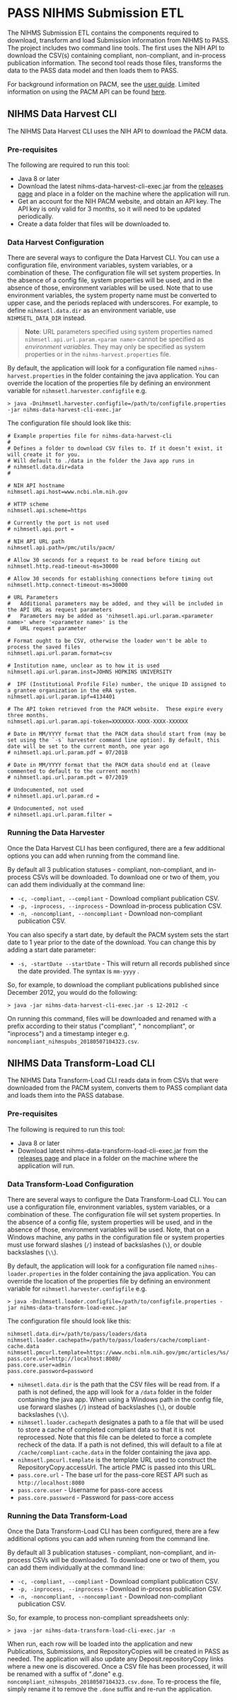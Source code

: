 # PASS NIHMS Submission ETL

The NIHMS Submission ETL contains the components required to download, transform and load Submission information from
NIHMS to PASS. The project includes two command line tools. The first uses the NIH API to download the CSV(s) containing
compliant, non-compliant, and in-process publication information. The second tool reads those files, transforms the data
to the PASS data model and then loads them to PASS.

For background information on PACM, see
the [user guide](https://www.ncbi.nlm.nih.gov/pmc/utils/pacm/static/pacm-user-guide.pdf). Limited information on using
the PACM API can be
found [here](https://www.nlm.nih.gov/pubs/techbull/mj19/brief/mj19_api_public_access_compliance.html).

## NIHMS Data Harvest CLI

The NIHMS Data Harvest CLI uses the NIH API to download the PACM data.

### Pre-requisites

The following are required to run this tool:

* Java 8 or later
* Download the latest nihms-data-harvest-cli-exec.jar from
  the [releases page](https://github.com/OA-PASS/nihms-submission-etl/releases) and place in a folder on the machine
  where the application will run.
* Get an account for the NIH PACM website, and obtain an API key. The API key is only valid for 3 months, so it will 
  need to be updated periodically.
* Create a data folder that files will be downloaded to.

### Data Harvest Configuration

There are several ways to configure the Data Harvest CLI. You can use a configuration file, environment variables,
system variables, or a combination of these. The configuration file will set system properties. In the absence of a
config file, system properties will be used, and in the absence of those, environment variables will be used. Note that
to use environment variables, the system property name must be converted to upper case, and the periods replaced with
underscores. For example, to define `nihmsetl.data.dir` as an environment variable, use `NIHMSETL_DATA_DIR` instead.

> **Note**: URL parameters specified using system properties named `nihmsetl.api.url.param.<param name>` cannot be specified as _environment variables_. They may only be specified as system properties or in the `nihms-harvest.properties` file.

By default, the application will look for a configuration file named `nihms-harvest.properties` in the folder containing
the java application. You can override the location of the properties file by defining an environment variable
for `nihmsetl.harvester.configfile` e.g.

```
> java -Dnihmsetl.harvester.configfile=/path/to/configfile.properties -jar nihms-data-harvest-cli-exec.jar
```

The configuration file should look like this:

```properties
# Example properties file for nihms-data-harvest-cli
#
# Defines a folder to download CSV files to. If it doesn’t exist, it will create it for you.
# Will default to ./data in the folder the Java app runs in
# nihmsetl.data.dir=data
#

# NIH API hostname
nihmsetl.api.host=www.ncbi.nlm.nih.gov

# HTTP scheme
nihmsetl.api.scheme=https

# Currently the port is not used
# nihmsetl.api.port = 

# NIH API URL path
nihmsetl.api.path=/pmc/utils/pacm/

# Allow 30 seconds for a request to be read before timing out
nihmsetl.http.read-timeout-ms=30000

# Allow 30 seconds for establishing connections before timing out
nihmsetl.http.connect-timeout-ms=30000

# URL Parameters
#   Additional parameters may be added, and they will be included in the API URL as request parameters
#   Parameters may be added as 'nihmsetl.api.url.param.<parameter name>' where '<parameter name>' is the
#   URL request parameter

# Format ought to be CSV, otherwise the loader won't be able to process the saved files
nihmsetl.api.url.param.format=csv

# Institution name, unclear as to how it is used
nihmsetl.api.url.param.inst=JOHNS HOPKINS UNIVERSITY

#  IPF (Institutional Profile File) number, the unique ID assigned to a grantee organization in the eRA system. 
nihmsetl.api.url.param.ipf=4134401

# The API token retrieved from the PACM website.  These expire every three months.
nihmsetl.api.url.param.api-token=XXXXXXX-XXXX-XXXX-XXXXXX

# Date in MM/YYYY format that the PACM data should start from (may be set using the `-s` harvester command line option). By default, this date will be set to the current month, one year ago 
# nihmsetl.api.url.param.pdf = 07/2018

# Date in MM/YYYY format that the PACM data should end at (leave commented to default to the current month)
# nihmsetl.api.url.param.pdt = 07/2019

# Undocumented, not used
# nihmsetl.api.url.param.rd =

# Undocumented, not used
# nihmsetl.api.url.param.filter =
```

### Running the Data Harvester

Once the Data Harvest CLI has been configured, there are a few additional options you can add when running from the
command line.

By default all 3 publication statuses - compliant, non-compliant, and in-process CSVs will be downloaded. To download
one or two of them, you can add them individually at the command line:

* `-c, -compliant, --compliant` - Download compliant publication CSV.
* `-p, -inprocess, --inprocess` - Download in-process publication CSV.
* `-n, -noncompliant, --noncompliant` - Download non-compliant publication CSV.

You can also specify a start date, by default the PACM system sets the start date to 1 year prior to the date of the
download. You can change this by adding a start date parameter:

* `-s, -startDate --startDate` - This will return all records published since the date provided. The syntax is `mm-yyyy`
  .

So, for example, to download the compliant publications published since December 2012, you would do the following:

```
> java -jar nihms-data-harvest-cli-exec.jar -s 12-2012 -c
```

On running this command, files will be downloaded and renamed with a prefix according to their status ("compliant", "
noncompliant", or "inprocess") and a timestamp integer e.g. `noncompliant_nihmspubs_20180507104323.csv`.

## NIHMS Data Transform-Load CLI

The NIHMS Data Transform-Load CLI reads data in from CSVs that were downloaded from the PACM system, converts them to
PASS compliant data and loads them into the PASS database.

### Pre-requisites

The following is required to run this tool:

* Java 8 or later
* Download latest nihms-data-transform-load-cli-exec.jar from
  the [releases page](https://github.com/OA-PASS/nihms-submission-etl/releases) and place in a folder on the machine
  where the application will run.

### Data Transform-Load Configuration

There are several ways to configure the Data Transform-Load CLI. You can use a configuration file, environment
variables, system variables, or a combination of these. The configuration file will set system properties. In the
absence of a config file, system properties will be used, and in the absence of those, environment variables will be
used. Note, that on a Windows machine, any paths in the configuration file or system properties must use forward slashes
(`/`) instead of backslashes (`\`), or double backslashes (`\\`).

By default, the application will look for a configuration file named `nihms-loader.properties` in the folder containing
the java application. You can override the location of the properties file by defining an environment variable
for `nihmsetl.harvester.configfile` e.g.

```
> java -Dnihmsetl.loader.configfile=/path/to/configfile.properties -jar nihms-data-transform-load-exec.jar 
```

The configuration file should look like this:

```
nihmsetl.data.dir=/path/to/pass/loaders/data
nihmsetl.loader.cachepath=/path/to/pass/loaders/cache/compliant-cache.data
nihmsetl.pmcurl.template=https://www.ncbi.nlm.nih.gov/pmc/articles/%s/
pass.core.url=http://localhost:8080/
pass.core.user=admin
pass.core.password=password
```

* `nihmsetl.data.dir` is the path that the CSV files will be read from. If a path is not defined, the app will look for
  a `/data` folder in the folder containing the java app. When using a Windows path in the config file, use forward 
  slashes (`/`) instead of backslashes (`\`), or double backslashes (`\\`).
* `nihmsetl.loader.cachepath` designates a path to a file that will be used to store a cache of completed compliant data
  so that it is not reprocessed. Note that this file can be deleted to force a complete recheck of the data. If a path
  is not defined, this will default to a file at `/cache/compliant-cache.data` in the folder containing the java app.
* `nihmsetl.pmcurl.template` is the template URL used to construct the RepositoryCopy.accessUrl. The article PMC is
  passed into this URL.
* `pass.core.url` - The base url for the pass-core REST API such as `http://localhost:8080`
* `pass.core.user` - Username for pass-core access
* `pass.core.password` - Password for pass-core access

### Running the Data Transform-Load

Once the Data Transform-Load CLI has been configured, there are a few additional options you can add when running from
the command line.

By default all 3 publication statuses - compliant, non-compliant, and in-process CSVs will be downloaded. To download
one or two of them, you can add them individually at the command line:

* `-c, -compliant, --compliant` - Download compliant publication CSV.
* `-p, -inprocess, --inprocess` - Download in-process publication CSV.
* `-n, -noncompliant, --noncompliant` - Download non-compliant publication CSV.

So, for example, to process non-compliant spreadsheets only:

```
> java -jar nihms-data-transform-load-cli-exec.jar -n
```

When run, each row will be loaded into the application and new Publications, Submissions, and RepositoryCopies will be
created in PASS as needed. The application will also update any Deposit.repositoryCopy links where a new one is
discovered. Once a CSV file has been processed, it will be renamed with a suffix of ".done"
e.g. `noncompliant_nihmspubs_20180507104323.csv.done`. To re-process the file, simply rename it to remove the `.done`
suffix and re-run the application.
